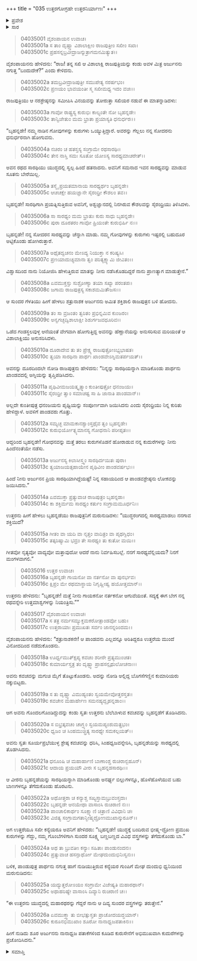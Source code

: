 +++
title = "035 ಉತ್ತರಗೋಗ್ರಹೇ ಉತ್ತರನಿರ್ಯಾಣಃ"
+++

<details><summary>ಪ್ರವೇಶ</summary>


।।   ಓಂ ಓಂ ನಮೋ ನಾರಾಯಣಾಯ।।   ಶ್ರೀ ವೇದವ್ಯಾಸಾಯ ನಮಃ ।।

ಶ್ರೀ ಕೃಷ್ಣದ್ವೈಪಾಯನ ವೇದವ್ಯಾಸ ವಿರಚಿತ  

**ಶ್ರೀ ಮಹಾಭಾರತ**

**ವಿರಾಟ ಪರ್ವ**

**ಗೋಹರಣ ಪರ್ವ**

**ಅಧ್ಯಾಯ 35**

</details>


<details><summary>ಸಾರ</summary>

ಉತ್ತರೆಯು ಬೃಹನ್ನಡೆಯನ್ನು ಒತ್ತಾಯಿಸಿ ಅಣ್ಣನಿದ್ದಲ್ಲಿಗೆ ಕರೆದುಕೊಂಡು ಬರುವುದು (1-9). ಉತ್ತರನು ಬೃಹನ್ನಡೆಯನ್ನು ತನ್ನ ಸಾರಥಿಯನ್ನಾಗಿ ನಿಯೋಜಿಸುವುದು (10-16). ಕವಚವನ್ನು ತೊಡುವಾಗ ಬೃಹನ್ನಡೆಯು ವಿನೋದದಿಂದ ನಡೆದುಕೊಂಡಿದುದು (17-21). ಗೊಂಬೆಗಳಿಗೆ ಕೌರವರ ಬಣ್ಣ ಬಣ್ಣದ ವಸ್ತ್ರಗಳನ್ನು ತೆಗೆದುಕೊಂಡು ಬನ್ನಿ ಎಂದು ಉತ್ತರೆಯು ಹೇಳಿಕಳುಹಿಸುವುದು (22-26).

</details>


> 04035001 ವೈಶಂಪಾಯನ ಉವಾಚ।  
04035001a ಸ ತಾಂ ದೃಷ್ಟ್ವಾ ವಿಶಾಲಾಕ್ಷೀಂ ರಾಜಪುತ್ರೀಂ ಸಖೀಂ ಸಖಾ।  
04035001c ಪ್ರಹಸನ್ನಬ್ರವೀದ್ರಾಜನ್ಕುತ್ರಾಗಮನಮಿತ್ಯುತ।।

ವೈಶಂಪಾಯನನು ಹೇಳಿದನು: “ರಾಜ! ತನ್ನ ಸಖಿ ಆ ವಿಶಾಲಾಕ್ಷಿ ರಾಜಪುತ್ರಿಯನ್ನು ಕಂಡು ಅವಳ ಮಿತ್ರ ಅರ್ಜುನನು ನಗುತ್ತ “ಬಂದುದೇಕೆ?” ಎಂದು ಕೇಳಿದನು.

> 04035002a ತಮಬ್ರವೀದ್ರಾಜಪುತ್ರೀ ಸಮುಪೇತ್ಯ ನರರ್ಷಭಂ।  
04035002c ಪ್ರಣಯಂ ಭಾವಯಂತೀ ಸ್ಮ ಸಖೀಮಧ್ಯ ಇದಂ ವಚಃ।।

ರಾಜಪುತ್ರಿಯು ಆ ನರಶ್ರೇಷ್ಠನನ್ನು ಸಮೀಪಿಸಿ ವಿನಯವನ್ನು ತೋರುತ್ತಾ ಸಖಿಯರ ನಡುವೆ ಈ ಮಾತನ್ನಾಡಿದಳು:

> 04035003a ಗಾವೋ ರಾಷ್ಟ್ರಸ್ಯ ಕುರುಭಿಃ ಕಾಲ್ಯಂತೇ ನೋ ಬೃಹನ್ನಡೇ।   
04035003c ತಾನ್ವಿಜೇತುಂ ಮಮ ಭ್ರಾತಾ ಪ್ರಯಾಸ್ಯತಿ ಧನುರ್ಧರಃ।।

“ಬೃಹನ್ನಡೇ! ನಮ್ಮ ನಾಡಿನ ಗೋವುಗಳನ್ನು ಕುರುಗಳು ಒಯ್ಯುತ್ತಿದ್ದಾರೆ. ಅವರನ್ನು ಗೆಲ್ಲಲು ನನ್ನ ಸೋದರನು ಧನುರ್ಧರನಾಗಿ ಹೋಗುವನು.

> 04035004a ನಚಿರಂ ಚ ಹತಸ್ತಸ್ಯ ಸಂಗ್ರಾಮೇ ರಥಸಾರಥಿಃ।  
04035004c ತೇನ ನಾಸ್ತಿ ಸಮಃ ಸೂತೋ ಯೋಽಸ್ಯ ಸಾರಥ್ಯಮಾಚರೇತ್।।

ಅವನ ರಥದ ಸಾರಥಿಯು ಯುದ್ಧದಲ್ಲಿ ಸ್ವಲ್ಪ ಹಿಂದೆ ಹತನಾದನು. ಅವನಿಗೆ ಸಮನಾದ ಇವನ ಸಾರಥ್ಯವನ್ನು ಮಾಡುವ ಸೂತನು ಬೇರೆಯಿಲ್ಲ.

> 04035005a ತಸ್ಮೈ ಪ್ರಯತಮಾನಾಯ ಸಾರಥ್ಯರ್ಥಂ ಬೃಹನ್ನಡೇ।  
04035005c ಆಚಚಕ್ಷೇ ಹಯಜ್ಞಾನೇ ಸೈರಂಧ್ರೀ ಕೌಶಲಂ ತವ।।

ಬೃಹನ್ನಡೇ! ಸಾರಥಿಗಾಗಿ ಪ್ರಯತ್ನಿಸುತ್ತಿರುವ ಅವನಿಗೆ, ಅಶ್ವಜ್ಞಾನದಲ್ಲಿ ನಿನಗಿರುವ ಕೌಶಲವನ್ನು ಸೈರಂಧ್ರಿಯು ತಿಳಿಸಿದಳು.

> 04035006a ಸಾ ಸಾರಥ್ಯಂ ಮಮ ಭ್ರಾತುಃ ಕುರು ಸಾಧು ಬೃಹನ್ನಡೇ।  
04035006c ಪುರಾ ದೂರತರಂ ಗಾವೋ ಹ್ರಿಯಂತೇ ಕುರುಭಿರ್ಹಿ ನಃ।।

ಬೃಹನ್ನಡೇ! ನನ್ನ ಸೋದರನ ಸಾರಥ್ಯವನ್ನು ಚೆನ್ನಾಗಿ ಮಾಡು. ನಮ್ಮ ಗೋವುಗಳನ್ನು ಕುರುಗಳು ಇಷ್ಟರಲ್ಲಿ ಬಹುದೂರ ಅಟ್ಟಿಕೊಂಡು ಹೋಗಿರುತ್ತಾರೆ.

> 04035007a ಅಥೈತದ್ವಚನಂ ಮೇಽದ್ಯ ನಿಯುಕ್ತಾ ನ ಕರಿಷ್ಯಸಿ।  
04035007c ಪ್ರಣಯಾದುಚ್ಯಮಾನಾ ತ್ವಂ ಪರಿತ್ಯಕ್ಷ್ಯಾಮಿ ಜೀವಿತಂ।।

ವಿಶ್ವಾಸದಿಂದ ನಾನು ನಿಯೋಜಿಸಿ ಹೇಳುತ್ತಿರುವ ಮಾತನ್ನು ನೀನು ನಡೆಸಿಕೊಡದಿದ್ದರೆ ನಾನು ಪ್ರಾಣತ್ಯಾಗ ಮಾಡುತ್ತೇನೆ.”

> 04035008a ಏವಮುಕ್ತಸ್ತು ಸುಶ್ರೋಣ್ಯಾ ತಯಾ ಸಖ್ಯಾ ಪರಂತಪಃ।   
04035008c ಜಗಾಮ ರಾಜಪುತ್ರಸ್ಯ ಸಕಾಶಮಮಿತೌಜಸಃ।।

ಆ ಸುಂದರ ಗೆಳತಿಯು ಹೀಗೆ ಹೇಳಲು ಶತ್ರುನಾಶಕ ಅರ್ಜುನನು ಅಮಿತ ಶಕ್ತಿಶಾಲಿ ರಾಜಪುತ್ರನ ಬಳಿ ಹೋದನು.

> 04035009a ತಂ ಸಾ ವ್ರಜಂತಂ ತ್ವರಿತಂ ಪ್ರಭಿನ್ನಮಿವ ಕುಂಜರಂ।  
04035009c ಅನ್ವಗಚ್ಛದ್ವಿಶಾಲಾಕ್ಷೀ ಶಿಶುರ್ಗಜವಧೂರಿವ।।

ಒಡೆದ ಗಂಡಸ್ಥಲವುಳ್ಳ ಆನೆಯಂತೆ ವೇಗವಾಗಿ ಹೋಗುತ್ತಿದ್ದ ಅವನನ್ನು ಹೆಣ್ಣಾನೆಯನ್ನು ಅನುಸರಿಸುವ ಮರಿಯಂತೆ ಆ ವಿಶಾಲಾಕ್ಷಿಯು ಅನುಸರಿಸಿದಳು.

> 04035010a ದೂರಾದೇವ ತು ತಂ ಪ್ರೇಕ್ಷ್ಯ ರಾಜಪುತ್ರೋಽಭ್ಯಭಾಷತ।  
04035010c ತ್ವಯಾ ಸಾರಥಿನಾ ಪಾರ್ಥಃ ಖಾಂಡವೇಽಗ್ನಿಮತರ್ಪಯತ್।।

ಅವನನ್ನು ದೂರದಿಂದಲೇ ನೋಡಿ ರಾಜಪುತ್ರನು ಹೇಳಿದನು: “ನಿನ್ನನ್ನು ಸಾರಥಿಯನ್ನಾಗಿ ಮಾಡಿಕೊಂಡು ಪಾರ್ಥನು ಖಾಂಡವದಲ್ಲಿ ಅಗ್ನಿಯನ್ನು ತೃಪ್ತಿಪಡಿಸಿದನು.

> 04035011a ಪೃಥಿವೀಮಜಯತ್ಕೃತ್ಸ್ನಾಂ ಕುಂತೀಪುತ್ರೋ ಧನಂಜಯಃ।   
04035011c ಸೈರಂಧ್ರೀ ತ್ವಾಂ ಸಮಾಚಷ್ಟ ಸಾ ಹಿ ಜಾನಾತಿ ಪಾಂಡವಾನ್।।

ಅಲ್ಲದೇ ಕುಂತೀಪುತ್ರ ಧನಂಜಯನು ಪೃಥ್ವಿಯನ್ನು ಸಂಪೂರ್ಣವಾಗಿ ಜಯಿಸಿದನು ಎಂದು ಸೈರಂಧ್ರಿಯು ನಿನ್ನ ಕುರಿತು ಹೇಳಿದ್ದಾಳೆ. ಅವಳಿಗೆ ಪಾಂಡವರು ಗೊತ್ತು.

> 04035012a ಸಮ್ಯಚ್ಛ ಮಾಮಕಾನಶ್ವಾಂಸ್ತಥೈವ ತ್ವಂ ಬೃಹನ್ನಡೇ।  
04035012c ಕುರುಭಿರ್ಯೋತ್ಸ್ಯಮಾನಸ್ಯ ಗೋಧನಾನಿ ಪರೀಪ್ಸತಃ।।

ಆದ್ದರಿಂದ ಬೃಹನ್ನಡೇ! ಗೋಧನವನ್ನು ಮತ್ತೆ ತರಲು ಕುರುಗಳೊಡನೆ ಹೋರಾಡುವ ನನ್ನ ಕುದುರೆಗಳನ್ನು ನೀನು ಹಿಂದೆನಂತೆಯೇ ನಡೆಸು.

> 04035013a ಅರ್ಜುನಸ್ಯ ಕಿಲಾಸೀಸ್ತ್ವಂ ಸಾರಥಿರ್ದಯಿತಃ ಪುರಾ।  
04035013c ತ್ವಯಾಜಯತ್ಸಹಾಯೇನ ಪೃಥಿವೀಂ ಪಾಂಡವರ್ಷಭಃ।।

ಹಿಂದೆ ನೀನು ಅರ್ಜುನನ ಪ್ರಿಯ ಸಾರಥಿಯಾಗಿದ್ದೆಯಷ್ಟೆ! ನಿನ್ನ ಸಹಾಯದಿಂದ ಆ ಪಾಂಡವಶ್ರೇಷ್ಠನು ಲೋಕವನ್ನು ಜಯಿಸಿದನು.”

> 04035014a ಏವಮುಕ್ತಾ ಪ್ರತ್ಯುವಾಚ ರಾಜಪುತ್ರಂ ಬೃಹನ್ನಡಾ।  
04035014c ಕಾ ಶಕ್ತಿರ್ಮಮ ಸಾರಥ್ಯಂ ಕರ್ತುಂ ಸಂಗ್ರಾಮಮೂರ್ಧನಿ।।

ಉತ್ತರನು ಹೀಗೆ ಹೇಳಲು ಬೃಹನ್ನಡೆಯು ರಾಜಪುತ್ರನಿಗೆ ಮರುನುಡಿದಳು: “ಯುದ್ಧರಂಗದಲ್ಲಿ ಸಾರಥ್ಯಮಾಡಲು ನನಗಾವ ಶಕ್ತಿಯಿದೆ?

> 04035015a ಗೀತಂ ವಾ ಯದಿ ವಾ ನೃತ್ತಂ ವಾದಿತ್ರಂ ವಾ ಪೃಥಗ್ವಿಧಂ।  
04035015c ತತ್ಕರಿಷ್ಯಾಮಿ ಭದ್ರಂ ತೇ ಸಾರಥ್ಯಂ ತು ಕುತೋ ಮಯಿ।।

ಗೀತವೋ ನೃತ್ಯವೋ ವಾದ್ಯವೋ ಮತ್ತಾವುದೋ ಆದರೆ ನಾನು ನಿರ್ವಹಿಸಬಲ್ಲೆ. ನನಗೆ ಸಾರಥ್ಯವೆಲ್ಲಿಯದು? ನಿನಗೆ ಮಂಗಳವಾಗಲಿ.”

> 04035016 ಉತ್ತರ ಉವಾಚ।  
04035016a ಬೃಹನ್ನಡೇ ಗಾಯನೋ ವಾ ನರ್ತನೋ ವಾ ಪುನರ್ಭವ।   
04035016c ಕ್ಷಿಪ್ರಂ ಮೇ ರಥಮಾಸ್ಥಾಯ ನಿಗೃಹ್ಣೀಷ್ವ ಹಯೋತ್ತಮಾನ್।।

ಉತ್ತರನು ಹೇಳಿದನು: “ಬೃಹನ್ನಡೇ! ಮತ್ತೆ ನೀನು ಗಾಯಕನೋ ನರ್ತಕನೋ ಆಗುವೆಯಂತೆ. ಸದ್ಯಕ್ಕೆ ಈಗ ಬೇಗ ನನ್ನ ರಥವನ್ನೇರಿ ಉತ್ತಮಾಶ್ವಗಳನ್ನು ನಿಯಂತ್ರಿಸು.””

> 04035017 ವೈಶಂಪಾಯನ ಉವಾಚ।  
04035017a ಸ ತತ್ರ ನರ್ಮಸಮ್ಯುಕ್ತಮಕರೋತ್ಪಾಂಡವೋ ಬಹು।  
04035017c ಉತ್ತರಾಯಾಃ ಪ್ರಮುಖತಃ ಸರ್ವಂ ಜಾನನ್ನರಿಂದಮ।।

ವೈಶಂಪಾಯನನು ಹೇಳಿದನು: “ಶತ್ರುನಾಶಕನೇ! ಆ ಪಾಂಡವನು ಎಲ್ಲವನ್ನೂ ಅರಿತಿದ್ದರೂ ಉತ್ತರೆಯ ಮುಂದೆ ವಿನೋದದಿಂದ ನಡೆದುಕೊಂಡನು.

> 04035018a ಊರ್ಧ್ವಮುತ್ಕ್ಷಿಪ್ಯ ಕವಚಂ ಶರೀರೇ ಪ್ರತ್ಯಮುಂಚತ।   
04035018c ಕುಮಾರ್ಯಸ್ತತ್ರ ತಂ ದೃಷ್ಟ್ವಾ ಪ್ರಾಹಸನ್ಪೃಥುಲೋಚನಾಃ।।

ಅವನು ಕವಚವನ್ನು ಮಗುಚಿ ಮೈಗೆ ತೊಟ್ಟುಕೊಂಡನು. ಅದನ್ನು ನೋಡಿ ಅಲ್ಲಿದ್ದ ಬೊಗಸೆಗಣ್ಣಿನ ಕುಮಾರಿಯರು ನಕ್ಕುಬಿಟ್ಟರು.

> 04035019a ಸ ತು ದೃಷ್ಟ್ವಾ ವಿಮುಹ್ಯಂತಂ ಸ್ವಯಮೇವೋತ್ತರಸ್ತತಃ।  
04035019c ಕವಚೇನ ಮಹಾರ್ಹೇಣ ಸಮನಹ್ಯದ್ಬೃಹನ್ನಡಾಂ।।

ಆಗ ಅವನು ಗೊಂದಲಗೊಂಡಿದ್ದುದನ್ನು ಕಂಡು ಸ್ವತಃ ಉತ್ತರನು ಬೆಲೆಬಾಳುವ ಕವಚವನ್ನು ಬೃಹನ್ನಡೆಗೆ ತೊಡಿಸಿದನು.

> 04035020a ಸ ಬಿಭ್ರತ್ಕವಚಂ ಚಾಗ್ರ್ಯಂ ಸ್ವಯಮಪ್ಯಂಶುಮತ್ಪ್ರಭಂ।   
04035020c ಧ್ವಜಂ ಚ ಸಿಂಹಮುಚ್ಛ್ರಿತ್ಯ ಸಾರಥ್ಯೇ ಸಮಕಲ್ಪಯತ್।।

ಅವನು ಸ್ವತಃ ಸೂರ್ಯಪ್ರಭೆಯುಳ್ಳ ಶ್ರೇಷ್ಠ ಕವಚವನ್ನು ಧರಿಸಿ, ಸಿಂಹಧ್ವಜವನ್ನೇರಿಸಿ, ಬೃಹನ್ನಡೆಯನ್ನು ಸಾರಥ್ಯದಲ್ಲಿ ತೊಡಗಿಸಿದನು.

> 04035021a ಧನೂಂಷಿ ಚ ಮಹಾರ್ಹಾಣಿ ಬಾಣಾಂಶ್ಚ ರುಚಿರಾನ್ಬಹೂನ್।  
04035021c ಆದಾಯ ಪ್ರಯಯೌ ವೀರಃ ಸ ಬೃಹನ್ನಡಸಾರಥಿಃ।।

ಆ ವೀರನು ಬೃಹನ್ನಡೆಯನ್ನು ಸಾರಥಿಯನ್ನಾಗಿ ಮಾಡಿಕೊಂಡು ಅನರ್ಘ್ಯ ಬಿಲ್ಲುಗಳನ್ನೂ, ಹೊಳೆಹೊಳೆಯುವ ಬಹು ಬಾಣಗಳನ್ನೂ ತೆಗೆದುಕೊಂಡು ಹೊರಟನು.

> 04035022a ಅಥೋತ್ತರಾ ಚ ಕನ್ಯಾಶ್ಚ ಸಖ್ಯಸ್ತಾಮಬ್ರುವಂಸ್ತದಾ।  
04035022c ಬೃಹನ್ನಡೇ ಆನಯೇಥಾ ವಾಸಾಂಸಿ ರುಚಿರಾಣಿ ನಃ।।  
04035023a ಪಾಂಚಾಲಿಕಾರ್ಥಂ ಸೂಕ್ಷ್ಮಾಣಿ ಚಿತ್ರಾಣಿ ವಿವಿಧಾನಿ ಚ।  
04035023c ವಿಜಿತ್ಯ ಸಂಗ್ರಾಮಗತಾನ್ಭೀಷ್ಮದ್ರೋಣಮುಖಾನ್ಕುರೂನ್।।

ಅಗ ಉತ್ತರೆಯೂ ಸಖೀ ಕನ್ಯೆಯರೂ ಅವನಿಗೆ ಹೇಳಿದರು: “ಬೃಹನ್ನಡೇ! ಯುದ್ಧಕ್ಕೆ ಬಂದಿರುವ ಭೀಷ್ಮ-ದ್ರೋಣ ಪ್ರಮುಖ ಕುರುಗಳನ್ನು ಗೆದ್ದು, ನಮ್ಮ ಗೊಂಬೆಗಳಿಗಾಗಿ ಸುಂದರ ಸೂಕ್ಷ್ಮ ಬಣ್ಣಬಣ್ಣದ ವಿವಿಧ ವಸ್ತ್ರಗಳನ್ನು ತೆಗೆದುಕೊಂಡು ಬಾ.”

> 04035024a ಅಥ ತಾ ಬ್ರುವತೀಃ ಕನ್ಯಾಃ ಸಹಿತಾಃ ಪಾಂಡುನಂದನಃ।  
04035024c ಪ್ರತ್ಯುವಾಚ ಹಸನ್ಪಾರ್ಥೋ ಮೇಘದುಂದುಭಿನಿಃಸ್ವನಃ।।

ಬಳಿಕ, ಪಾಂಡುಪುತ್ರ ಪಾರ್ಥನು ನಗುತ್ತ ಹಾಗೆ ನುಡಿಯುತ್ತಿರುವ ಕನ್ಯೆಯರ ಗುಂಪಿಗೆ ಮೇಘ ದುಂದುಭಿ ಧ್ವನಿಯಿಂದ ಮರುನುಡಿದನು:

> 04035025a ಯದ್ಯುತ್ತರೋಽಯಂ ಸಂಗ್ರಾಮೇ ವಿಜೇಷ್ಯತಿ ಮಹಾರಥಾನ್।  
04035025c ಅಥಾಹರಿಷ್ಯೇ ವಾಸಾಂಸಿ ದಿವ್ಯಾನಿ ರುಚಿರಾಣಿ ಚ।।

“ಈ ಉತ್ತರನು ಯುದ್ಧದಲ್ಲಿ ಮಹಾರಥರನ್ನು ಗೆದ್ದರೆ ನಾನು ಆ ದಿವ್ಯ ಸುಂದರ ವಸ್ತ್ರಗಳನ್ನು ತರುತ್ತೇನೆ.”

> 04035026a ಏವಮುಕ್ತ್ವಾ ತು ಬೀಭತ್ಸುಸ್ತತಃ ಪ್ರಾಚೋದಯದ್ಧಯಾನ್।   
04035026c ಕುರೂನಭಿಮುಖಾಂ ಶೂರೋ ನಾನಾಧ್ವಜಪತಾಕಿನಃ।।

ಹೀಗೆ ನುಡಿದು ಶೂರ ಅರ್ಜುನನು ನಾನಾಧ್ವಜ ಪತಾಕೆಗಳಿಂದ ಕೂಡಿದ ಕುರುಸೇನೆಗೆ ಅಭಿಮುಖವಾಗಿ ಕುದುರೆಗಳನ್ನು ಪ್ರಚೋದಿಸಿದನು.”


<details><summary>ಸಮಾಪ್ತಿ</summary>


ಇತಿ ಶ್ರೀ ಮಹಾಭಾರತೇ ವಿರಾಟ ಪರ್ವಣಿ ಗೋಹರಣ ಪರ್ವಣಿ ಉತ್ತರಗೋಗ್ರಹೇ ಉತ್ತರನಿರ್ಯಾಣೇ ಪಂಚತ್ರಿಂಶೋಽಧ್ಯಾಯಃ।  
ಇದು ಶ್ರೀ ಮಹಾಭಾರತದಲ್ಲಿ ವಿರಾಟ ಪರ್ವದಲ್ಲಿ ಗೋಹರಣ ಪರ್ವದಲ್ಲಿ ಉತ್ತರಗೋಗ್ರಹದಲ್ಲಿ ಉತ್ತರನಿರ್ಯಾಣದಲ್ಲಿ ಮೂವತ್ತೈದನೆಯ ಅಧ್ಯಾಯವು.



</details>
